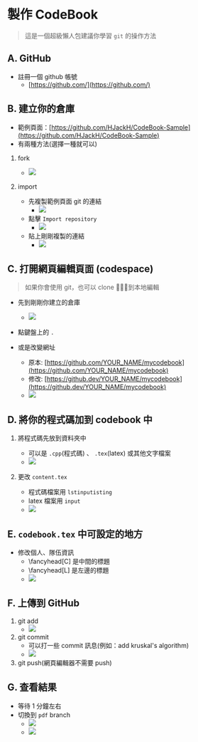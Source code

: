 # 製作 CodeBook

> 這是一個超級懶人包建議你學習 `git` 的操作方法

## A. GitHub
* 註冊一個 github 帳號
    * [https://github.com/](https://github.com/)

## B. 建立你的倉庫
* 範例頁面：[https://github.com/HJackH/CodeBook-Sample](https://github.com/HJackH/CodeBook-Sample)
* 有兩種方法(選擇一種就可以)

1. fork
    * ![](images/makeCodeBook01.png)

2. import
    * 先複製範例頁面 git 的連結
        * ![](images/makeCodeBook02.png)
    * 點擊 `Import repository`
        * ![](images/makeCodeBook03.png)
    * 貼上剛剛複製的連結
        * ![](images/makeCodeBook04.png)

## C. 打開網頁編輯頁面 (codespace)
> 如果你會使用 git，也可以 clone 到本地編輯

* 先到剛剛你建立的倉庫
    * ![](images/makeCodeBook05.png)

* 點鍵盤上的 `.`
* 或是改變網址
    * 原本: [https://github.com/YOUR_NAME/mycodebook](https://github.com/YOUR_NAME/mycodebook)
    * 修改: [https://github.dev/YOUR_NAME/mycodebook](https://github.dev/YOUR_NAME/mycodebook)
    * ![](images/makeCodeBook06.png)

## D. 將你的程式碼加到 codebook 中

1. 將程式碼先放到資料夾中
    * 可以是 `.cpp`(程式碼) 、 `.tex`(latex) 或其他文字檔案
    * ![](images/makeCodeBook07.png)

2. 更改 `content.tex`
    * 程式碼檔案用 `lstinputisting`
    * latex 檔案用 `input`
    * ![](images/makeCodeBook08.png)

## E. `codebook.tex` 中可設定的地方
* 修改個人、隊伍資訊
    * \fancyhead[C] 是中間的標題
    * \fancyhead[L] 是左邊的標題
    * ![](images/makeCodeBook09.png)

## F. 上傳到 GitHub
1. git add
    * ![](images/makeCodeBook10.png)
2. git commit
    * 可以打一些 commit 訊息(例如：add kruskal's algorithm)
    * ![](images/makeCodeBook11.png)
3. git push(網頁編輯器不需要 push)

## G. 查看結果
* 等待 1 分鐘左右
* 切換到 `pdf` branch
    * ![](images/makeCodeBook12.png)
    * ![](images/makeCodeBook13.png)
